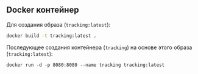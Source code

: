 ## Docker контейнер
Для создания образа (``tracking:latest``):
```bash
docker build -t tracking:latest .
```
Последующее создания контейнера (``tracking``) на основе этого образа (``tracking:latest``):
```
docker run -d -p 8080:8080 --name tracking tracking:latest
```
